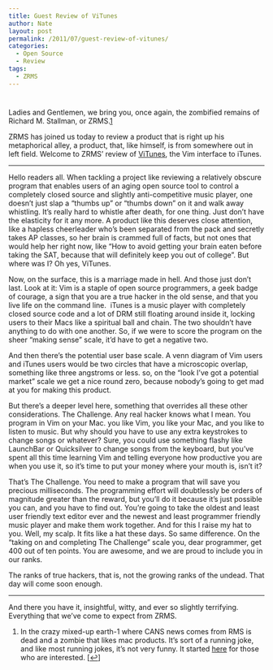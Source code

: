 ```yaml
---
title: Guest Review of ViTunes
author: Nate
layout: post
permalink: /2011/07/guest-review-of-vitunes/
categories:
  - Open Source
  - Review
tags:
  - ZRMS
---
```

# 

Ladies and Gentlemen, we bring you, once again, the zombified remains of Richard M. Stallman, or ZRMS.[1][1]

 [1]: #footnote_0_1136 "In the crazy mixed-up earth-1 where CANS news comes from RMS is dead and a zombie that likes mac products. It’s sort of a running joke, and like most running jokes, it’s not very funny. It started here for those who are interested. "

ZRMS has joined us today to review a product that is right up his metaphorical alley, a product, that, like himself, is from somewhere out in left field. Welcome to ZRMS’ review of [ViTunes][2], the Vim interface to iTunes.

 [2]: http://danielchoi.com/software/vitunes.html

* * *

Hello readers all. When tackling a project like reviewing a relatively obscure program that enables users of an aging open source tool to control a completely closed source and slightly anti-competitive music player, one doesn’t just slap a “thumbs up” or “thumbs down” on it and walk away whistling. It’s really hard to whistle after death, for one thing. Just don’t have the elasticity for it any more. A product like this deserves close attention, like a hapless cheerleader who’s been separated from the pack and secretly takes AP classes, so her brain is crammed full of facts, but not ones that would help her right now, like “How to avoid getting your brain eaten before taking the SAT, because that will definitely keep you out of college”. But where was I? Oh yes, ViTunes.

Now, on the surface, this is a marriage made in hell. And those just don’t last. Look at it: Vim is a staple of open source programmers, a geek badge of courage, a sign that you are a true hacker in the old sense, and that you live life on the command line.  iTunes is a music player with completely closed source code and a lot of DRM still floating around inside it, locking users to their Macs like a spiritual ball and chain. The two shouldn’t have anything to do with one another. So, if we were to score the program on the sheer “making sense” scale, it’d have to get a negative two.

And then there’s the potential user base scale. A venn diagram of Vim users and iTunes users would be two circles that have a microscopic overlap, something like three angstroms or less. so, on the “look I’ve got a potential market” scale we get a nice round zero, because nobody’s going to get mad at you for making this product. 

But there’s a deeper level here, something that overrides all these other considerations. The Challenge. Any real hacker knows what I mean. You program in Vim on your Mac. you like Vim, you like your Mac, and you like to listen to music. But why should you have to use any extra keystrokes to change songs or whatever? Sure, you could use something flashy like LaunchBar or Quicksilver to change songs from the keyboard, but you’ve spent all this time learning Vim and telling everyone how productive you are when you use it, so it’s time to put your money where your mouth is, isn’t it? 

That’s The Challenge. You need to make a program that will save you precious milliseconds. The programming effort will doubtlessly be orders of magnitude greater than the reward, but you’ll do it because it’s just possible you can, and you have to find out. You’re going to take the oldest and least user friendly text editor ever and the newest and least programmer friendly music player and make them work together. And for this I raise my hat to you. Well, my scalp. It fits like a hat these days. So same difference. On the “taking on and completing The Challenge” scale you, dear programmer, get 400 out of ten points. You are awesome, and we are proud to include you in our ranks.

The ranks of true hackers, that is, not the growing ranks of the undead. That day will come soon enough.

* * *

And there you have it, insightful, witty, and ever so slightly terrifying. Everything that we’ve come to expect from ZRMS. 

1.  In the crazy mixed-up earth-1 where CANS news comes from RMS is dead and a zombie that likes mac products. It’s sort of a running joke, and like most running jokes, it’s not very funny. It started [here][3] for those who are interested. [[↩][4]]

 [3]: http://crazyapplenews.com/2008/05/richard-stallman-put-to-sleep/
 [4]: #identifier_0_1136
